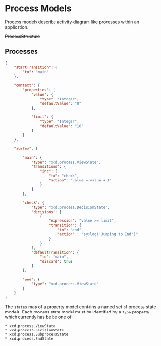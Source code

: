 Process Models
=============

Process models describe activity-diagram like processes within an application.

~~ProcessStructure~~

Processes
---------

```json
{
    "startTransition": {
        "to": "main"
    },
    
    "context": {
        "properties": {
            "value": {
                "type": "Integer",
                "defaultValue": "0"
            },
            
            "limit": {
                "type": "Integer",
                "defaultValue": "10"
            }
        }
    },
    
    "states": {
    
        "main": {
            "type": "xcd.process.ViewState",
            "transitions": {
                "inc": {
                    "to": "check",
                    "action": "value = value + 1"
                }
            }
        },
        
        "check": {
            "type": "xcd.process.DecisionState",
            "decisions": [
                {
                    "expression": "value >= limit",
                    "transition": {
                        "to": "end",
                        "action" : "syslog('Jumping to End')"
                    }
                }
            ],
            "defaultTransition": {
                "to": "main",
                "discard": true
            }
        },
        
        "end": {
            "type": "xcd.process.ViewState"
        }
    }
}
```
The `states` map of a property model contains a named set of process state models. Each process state model must be 
identified by a `type` property which currently has be be one of:

    * xcd.process.ViewState  
    * xcd.process.DecisionState  
    * xcd.process.SubprocessState  
    * xcd.process.EndState  
